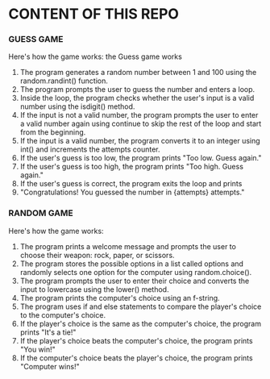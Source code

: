 # CONTENT OF THIS REPO

### GUESS GAME
Here's how the game works: the Guess game works

1. The program generates a random number between 1 and 100 using the random.randint() function.
2. The program prompts the user to guess the number and enters a loop.
3. Inside the loop, the program checks whether the user's input is a valid number using the isdigit() method.
4. If the input is not a valid number, the program prompts the user to enter a valid number again using continue to skip the rest of the loop and start from the beginning.
5. If the input is a valid number, the program converts it to an integer using int() and increments the attempts counter.
6. If the user's guess is too low, the program prints "Too low. Guess again."
7. If the user's guess is too high, the program prints "Too high. Guess again."
8. If the user's guess is correct, the program exits the loop and prints 
9. "Congratulations! You guessed the number in {attempts} attempts."

### RANDOM GAME
Here's how the game works:

1. The program prints a welcome message and prompts the user to choose their weapon: rock, paper, or scissors.
2. The program stores the possible options in a list called options and randomly selects one option for the computer using random.choice().
3. The program prompts the user to enter their choice and converts the input to lowercase using the lower() method.
4. The program prints the computer's choice using an f-string.
5. The program uses if and else statements to compare the player's choice to the computer's choice.
6. If the player's choice is the same as the computer's choice, the program prints "It's a tie!"
7. If the player's choice beats the computer's choice, the program prints "You win!"
8. If the computer's choice beats the player's choice, the program prints "Computer wins!"

